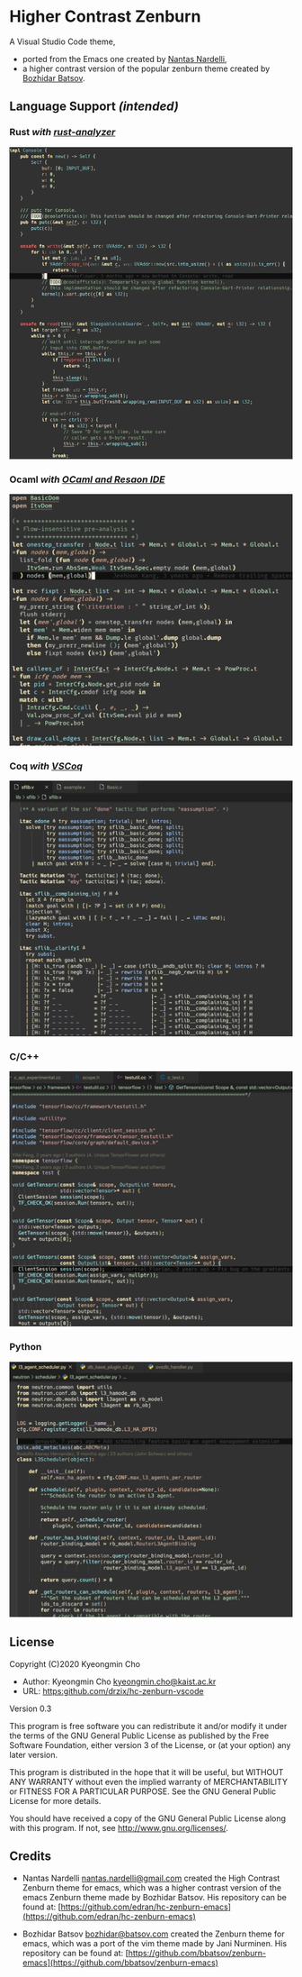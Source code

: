 # Higher Contrast Zenburn

A Visual Studio Code theme,

- ported from the Emacs one created by [Nantas Nardelli](https://github.com/edran/hc-zenburn-emacs),
- a higher contrast version of the popular zenburn theme created by [Bozhidar Batsov](https://github.com/bbatsov/zenburn-emacs).

## Language Support *(intended)*

### **Rust** *with [rust-analyzer](https://github.com/rust-analyzer/rust-analyzer)*

![rust](images/rust.png)

### **Ocaml** *with [OCaml and Resaon IDE](https://github.com/freebroccolo/vscode-reasonml.git)*

![ocaml](images/ocaml.png)

### **Coq** *with [VSCoq](https://github.com/coq-community/vscoq.git)*

![coq](images/coq.png)

### **C/C++**

![cpp](images/cpp.png)

### **Python**

![python](images/python.png)

## License

Copyright (C)2020 Kyeongmin Cho

- Author: Kyeongmin Cho <kyeongmin.cho@kaist.ac.kr>
- URL: [https:github.com/drzix/hc-zenburn-vscode](https:github.com/drzix/hc-zenburn-vscode)

Version 0.3

This program is free software you can redistribute it and/or modify
it under the terms of the GNU General Public License as published by
the Free Software Foundation, either version 3 of the License, or
(at your option) any later version.

This program is distributed in the hope that it will be useful,
but WITHOUT ANY WARRANTY without even the implied warranty of
MERCHANTABILITY or FITNESS FOR A PARTICULAR PURPOSE.  See the
GNU General Public License for more details.

You should have received a copy of the GNU General Public License
along with this program.  If not, see <http://www.gnu.org/licenses/>.

## Credits

- Nantas Nardelli <nantas.nardelli@gmail.com> created the High Contrast
Zenburn theme for emacs, which was a higher contrast version of the emacs Zenburn theme made by Bozhidar Batsov. His repository can be found at: [https://github.com/edran/hc-zenburn-emacs](https://github.com/edran/hc-zenburn-emacs)

- Bozhidar Batsov <bozhidar@batsov.com> created the Zenburn theme
for emacs, which was a port of the vim theme made by Jani Nurminen.
His repository can be found at: [https://github.com/bbatsov/zenburn-emacs](https://github.com/bbatsov/zenburn-emacs)
